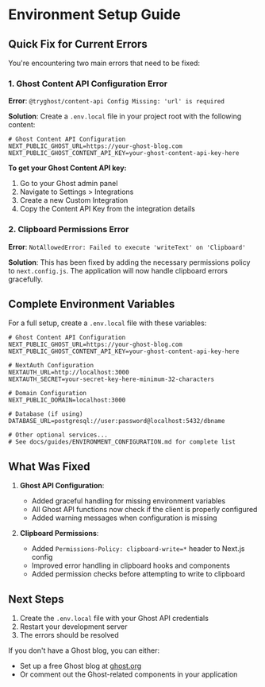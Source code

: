 # Environment Setup Guide

## Quick Fix for Current Errors

You're encountering two main errors that need to be fixed:

### 1. Ghost Content API Configuration Error

**Error**: `@tryghost/content-api Config Missing: 'url' is required`

**Solution**: Create a `.env.local` file in your project root with the following content:

```env
# Ghost Content API Configuration
NEXT_PUBLIC_GHOST_URL=https://your-ghost-blog.com
NEXT_PUBLIC_GHOST_CONTENT_API_KEY=your-ghost-content-api-key-here
```

**To get your Ghost Content API key:**
1. Go to your Ghost admin panel
2. Navigate to Settings > Integrations
3. Create a new Custom Integration
4. Copy the Content API Key from the integration details

### 2. Clipboard Permissions Error

**Error**: `NotAllowedError: Failed to execute 'writeText' on 'Clipboard'`

**Solution**: This has been fixed by adding the necessary permissions policy to `next.config.js`. The application will now handle clipboard errors gracefully.

## Complete Environment Variables

For a full setup, create a `.env.local` file with these variables:

```env
# Ghost Content API Configuration
NEXT_PUBLIC_GHOST_URL=https://your-ghost-blog.com
NEXT_PUBLIC_GHOST_CONTENT_API_KEY=your-ghost-content-api-key-here

# NextAuth Configuration
NEXTAUTH_URL=http://localhost:3000
NEXTAUTH_SECRET=your-secret-key-here-minimum-32-characters

# Domain Configuration
NEXT_PUBLIC_DOMAIN=localhost:3000

# Database (if using)
DATABASE_URL=postgresql://user:password@localhost:5432/dbname

# Other optional services...
# See docs/guides/ENVIRONMENT_CONFIGURATION.md for complete list
```

## What Was Fixed

1. **Ghost API Configuration**: 
   - Added graceful handling for missing environment variables
   - All Ghost API functions now check if the client is properly configured
   - Added warning messages when configuration is missing

2. **Clipboard Permissions**:
   - Added `Permissions-Policy: clipboard-write=*` header to Next.js config
   - Improved error handling in clipboard hooks and components
   - Added permission checks before attempting to write to clipboard

## Next Steps

1. Create the `.env.local` file with your Ghost API credentials
2. Restart your development server
3. The errors should be resolved

If you don't have a Ghost blog, you can either:
- Set up a free Ghost blog at [ghost.org](https://ghost.org)
- Or comment out the Ghost-related components in your application
